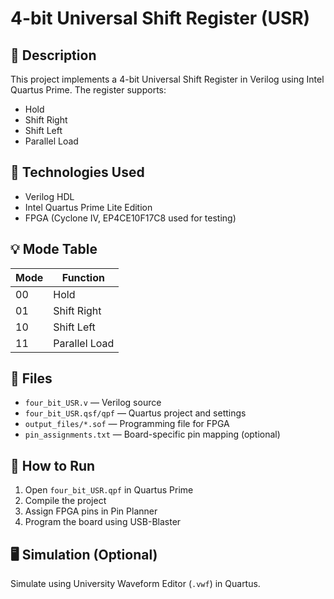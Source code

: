 # 4-bit Universal Shift Register (USR)

## 📌 Description
This project implements a 4-bit Universal Shift Register in Verilog using Intel Quartus Prime. The register supports:
- Hold
- Shift Right
- Shift Left
- Parallel Load

## 🔧 Technologies Used
- Verilog HDL
- Intel Quartus Prime Lite Edition
- FPGA (Cyclone IV, EP4CE10F17C8 used for testing)

## 💡 Mode Table

| Mode | Function      |
|------|---------------|
| 00   | Hold          |
| 01   | Shift Right   |
| 10   | Shift Left    |
| 11   | Parallel Load |

## 📂 Files
- `four_bit_USR.v` — Verilog source
- `four_bit_USR.qsf/qpf` — Quartus project and settings
- `output_files/*.sof` — Programming file for FPGA
- `pin_assignments.txt` — Board-specific pin mapping (optional)

## 🚀 How to Run
1. Open `four_bit_USR.qpf` in Quartus Prime
2. Compile the project
3. Assign FPGA pins in Pin Planner
4. Program the board using USB-Blaster

## 🖥️ Simulation (Optional)
Simulate using University Waveform Editor (`.vwf`) in Quartus.

